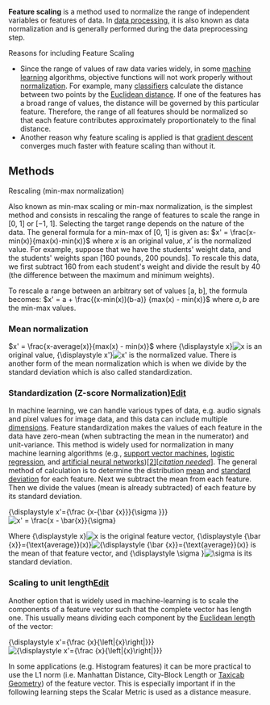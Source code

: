 **Feature scaling** is a method used to normalize the range of independent variables or features of data. In [data processing](https://en.m.wikipedia.org/wiki/Data_processing "Data processing"), it is also known as data normalization and is generally performed during the data preprocessing step.

Reasons for including Feature Scaling

 - Since the range of values of raw data varies widely, in some [machine learning](https://en.m.wikipedia.org/wiki/Machine_learning "Machine learning") algorithms, objective functions will not work properly without [normalization](https://en.m.wikipedia.org/wiki/Normalization_(statistics) "Normalization (statistics)"). For example, many [classifiers](https://en.m.wikipedia.org/wiki/Statistical_classification "Statistical classification") calculate the distance between two points by the [Euclidean distance](https://en.m.wikipedia.org/wiki/Euclidean_distance "Euclidean distance"). If one of the features has a broad range of values, the distance will be governed by this particular feature. Therefore, the range of all features should be normalized so that each feature contributes approximately proportionately to the final distance.
 - Another reason why feature scaling is applied is that  [gradient descent](https://en.m.wikipedia.org/wiki/Gradient_descent "Gradient descent")  converges much faster with feature scaling than without it.

## Methods
Rescaling (min-max normalization)

Also known as min-max scaling or min-max normalization, is the simplest method and consists in rescaling the range of features to scale the range in [0, 1] or [−1, 1]. Selecting the target range depends on the nature of the data. The general formula for a min-max of [0, 1] is given as:
$x' = \frac{x-min(x)}{max(x)-min(x)}$
where  $x$ is an original value,  $x'$  is the normalized value. For example, suppose that we have the students' weight data, and the students' weights span [160 pounds, 200 pounds]. To rescale this data, we first subtract 160 from each student's weight and divide the result by 40 (the difference between the maximum and minimum weights).

To rescale a range between an arbitrary set of values [a, b], the formula becomes:
$x' = a + \frac{(x-min(x))(b-a)} {max(x) - min(x)}$
where  $a,b$  are the min-max values.

### Mean normalization

$x' = \frac{x-average(x)}{max(x) - min(x)}$
where  {\displaystyle x}![x](https://wikimedia.org/api/rest_v1/media/math/render/svg/87f9e315fd7e2ba406057a97300593c4802b53e4)  is an original value,  {\displaystyle x'}![x'](https://wikimedia.org/api/rest_v1/media/math/render/svg/0ac74959896052e160a5953102e4bc3850fe93b2)  is the normalized value. There is another form of the mean normalization which is when we divide by the standard deviation which is also called standardization.

### Standardization (Z-score Normalization)[Edit](https://en.m.wikipedia.org/w/index.php?title=Feature_scaling&action=edit&section=5 "Edit section: Standardization (Z-score Normalization)")

In machine learning, we can handle various types of data, e.g. audio signals and pixel values for image data, and this data can include multiple  [dimensions](https://en.m.wikipedia.org/wiki/Dimensions "Dimensions"). Feature standardization makes the values of each feature in the data have zero-mean (when subtracting the mean in the numerator) and unit-variance. This method is widely used for normalization in many machine learning algorithms (e.g.,  [support vector machines](https://en.m.wikipedia.org/wiki/Support_vector_machine "Support vector machine"),  [logistic regression](https://en.m.wikipedia.org/wiki/Logistic_regression "Logistic regression"), and  [artificial neural networks](https://en.m.wikipedia.org/wiki/Artificial_neural_network "Artificial neural network"))[[2]](https://en.m.wikipedia.org/wiki/Feature_scaling#cite_note-:0-2)[_[citation needed](https://en.m.wikipedia.org/wiki/Wikipedia:Citation_needed "Wikipedia:Citation needed")_]. The general method of calculation is to determine the distribution  [mean](https://en.m.wikipedia.org/wiki/Mean "Mean")  and  [standard deviation](https://en.m.wikipedia.org/wiki/Standard_deviation "Standard deviation")  for each feature. Next we subtract the mean from each feature. Then we divide the values (mean is already subtracted) of each feature by its standard deviation.

{\displaystyle x'={\frac {x-{\bar {x}}}{\sigma }}}![x' = \frac{x - \bar{x}}{\sigma}](https://wikimedia.org/api/rest_v1/media/math/render/svg/b0aa2e7d203db1526c577192f2d9102b718eafd5)

Where  {\displaystyle x}![x](https://wikimedia.org/api/rest_v1/media/math/render/svg/87f9e315fd7e2ba406057a97300593c4802b53e4)  is the original feature vector,  {\displaystyle {\bar {x}}={\text{average}}(x)}![{\displaystyle {\bar {x}}={\text{average}}(x)}](https://wikimedia.org/api/rest_v1/media/math/render/svg/b60888a84e53fd881586b510340e6ba360936e7c)  is the mean of that feature vector, and  {\displaystyle \sigma }![\sigma ](https://wikimedia.org/api/rest_v1/media/math/render/svg/59f59b7c3e6fdb1d0365a494b81fb9a696138c36)  is its standard deviation.

### Scaling to unit length[Edit](https://en.m.wikipedia.org/w/index.php?title=Feature_scaling&action=edit&section=6 "Edit section: Scaling to unit length")

Another option that is widely used in machine-learning is to scale the components of a feature vector such that the complete vector has length one. This usually means dividing each component by the  [Euclidean length](https://en.m.wikipedia.org/wiki/Euclidean_length "Euclidean length")  of the vector:

{\displaystyle x'={\frac {x}{\left\|{x}\right\|}}}![{\displaystyle x'={\frac {x}{\left\|{x}\right\|}}}](https://wikimedia.org/api/rest_v1/media/math/render/svg/193f6afc6bbb9d55b1f025ea04a1c833947e1a74)

In some applications (e.g. Histogram features) it can be more practical to use the L1 norm (i.e. Manhattan Distance, City-Block Length or  [Taxicab Geometry](https://en.m.wikipedia.org/wiki/Taxicab_Geometry "Taxicab Geometry")) of the feature vector. This is especially important if in the following learning steps the Scalar Metric is used as a distance measure.

<!--stackedit_data:
eyJoaXN0b3J5IjpbLTM3NzYwMjU4NCwxOTQ0MDAxMDc5XX0=
-->